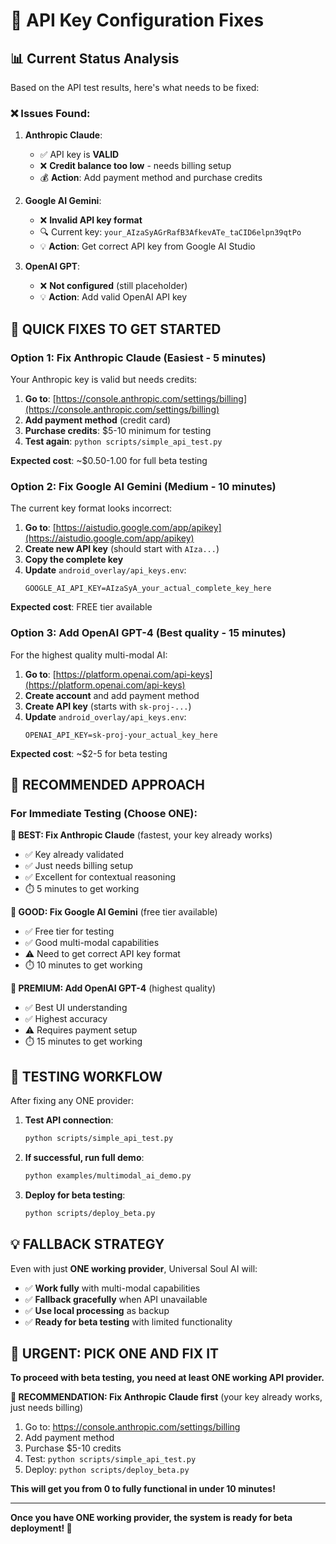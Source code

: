 # 🔧 API Key Configuration Fixes

## 📊 Current Status Analysis

Based on the API test results, here's what needs to be fixed:

### **❌ Issues Found:**

1. **Anthropic Claude**: 
   - ✅ API key is **VALID** 
   - ❌ **Credit balance too low** - needs billing setup
   - 💰 **Action**: Add payment method and purchase credits

2. **Google AI Gemini**: 
   - ❌ **Invalid API key format**
   - 🔍 Current key: `your_AIzaSyAGrRafB3AfkevATe_taCID6elpn39qtPo`
   - 💡 **Action**: Get correct API key from Google AI Studio

3. **OpenAI GPT**: 
   - ❌ **Not configured** (still placeholder)
   - 💡 **Action**: Add valid OpenAI API key

## 🚀 **QUICK FIXES TO GET STARTED**

### **Option 1: Fix Anthropic Claude (Easiest - 5 minutes)**

Your Anthropic key is valid but needs credits:

1. **Go to**: [https://console.anthropic.com/settings/billing](https://console.anthropic.com/settings/billing)
2. **Add payment method** (credit card)
3. **Purchase credits**: $5-10 minimum for testing
4. **Test again**: `python scripts/simple_api_test.py`

**Expected cost**: ~$0.50-1.00 for full beta testing

### **Option 2: Fix Google AI Gemini (Medium - 10 minutes)**

The current key format looks incorrect:

1. **Go to**: [https://aistudio.google.com/app/apikey](https://aistudio.google.com/app/apikey)
2. **Create new API key** (should start with `AIza...`)
3. **Copy the complete key**
4. **Update** `android_overlay/api_keys.env`:
   ```env
   GOOGLE_AI_API_KEY=AIzaSyA_your_actual_complete_key_here
   ```

**Expected cost**: FREE tier available

### **Option 3: Add OpenAI GPT-4 (Best quality - 15 minutes)**

For the highest quality multi-modal AI:

1. **Go to**: [https://platform.openai.com/api-keys](https://platform.openai.com/api-keys)
2. **Create account** and add payment method
3. **Create API key** (starts with `sk-proj-...`)
4. **Update** `android_overlay/api_keys.env`:
   ```env
   OPENAI_API_KEY=sk-proj-your_actual_key_here
   ```

**Expected cost**: ~$2-5 for beta testing

## 🎯 **RECOMMENDED APPROACH**

### **For Immediate Testing** (Choose ONE):

**🥇 BEST: Fix Anthropic Claude** (fastest, your key already works)
- ✅ Key already validated
- ✅ Just needs billing setup
- ✅ Excellent for contextual reasoning
- ⏱️ 5 minutes to get working

**🥈 GOOD: Fix Google AI Gemini** (free tier available)
- ✅ Free tier for testing
- ✅ Good multi-modal capabilities
- ⚠️ Need to get correct API key format
- ⏱️ 10 minutes to get working

**🥉 PREMIUM: Add OpenAI GPT-4** (highest quality)
- ✅ Best UI understanding
- ✅ Highest accuracy
- ⚠️ Requires payment setup
- ⏱️ 15 minutes to get working

## 🔄 **TESTING WORKFLOW**

After fixing any ONE provider:

1. **Test API connection**:
   ```bash
   python scripts/simple_api_test.py
   ```

2. **If successful, run full demo**:
   ```bash
   python examples/multimodal_ai_demo.py
   ```

3. **Deploy for beta testing**:
   ```bash
   python scripts/deploy_beta.py
   ```

## 💡 **FALLBACK STRATEGY**

Even with just **ONE working provider**, Universal Soul AI will:

- ✅ **Work fully** with multi-modal capabilities
- ✅ **Fallback gracefully** when API unavailable
- ✅ **Use local processing** as backup
- ✅ **Ready for beta testing** with limited functionality

## 🚨 **URGENT: PICK ONE AND FIX IT**

**To proceed with beta testing, you need at least ONE working API provider.**

**🎯 RECOMMENDATION: Fix Anthropic Claude first** (your key already works, just needs billing)

1. Go to: https://console.anthropic.com/settings/billing
2. Add payment method
3. Purchase $5-10 credits
4. Test: `python scripts/simple_api_test.py`
5. Deploy: `python scripts/deploy_beta.py`

**This will get you from 0 to fully functional in under 10 minutes!**

---

**Once you have ONE working provider, the system is ready for beta deployment! 🚀**
